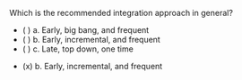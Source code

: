 <panel header=":lock::key: Which is the recommended integration approach in general?">

<panel header="%%Prerequisites%%" expandable expanded>
  <dynamic-panel src="../approaches/bigBangVsIncremental/full.md" header="Integration: Approaches: Big-bang vs Incremental Approach" />
  <dynamic-panel src="../approaches/lateVsEarly/full.md" header="Integration: Approaches: Late vs Early Approach" />
  <dynamic-panel src="../approaches/topDownVsBottomUp/full.md" header="Integration: Approaches: Top-down vs Bottom-up Approach" />
</panel>

<p/>

<question>
Which is the recommended integration approach in general?

- ( ) a. Early, big bang, and frequent
- ( ) b. Early, incremental, and frequent
- ( ) c. Late, top down, one time


<div slot="answer">

- (x) b. Early, incremental, and frequent

</div>
</question>
</panel>
